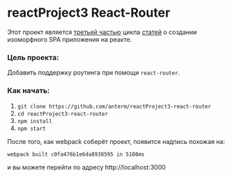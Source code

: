 # reactProject3 React-Router

Этот проект является <a href='https://reactkitchen.wordpress.com/reactproject-v3-react-router/'>третьей частью</a> цикла <a href='https://reactkitchen.wordpress.com/spa-react-project/'>статей</a> о создании изоморфного SPA приложения на реакте.

### Цель проекта:

Добавить поддержку роутинга при помощи `react-router`.

### Как начать:

1. `git clone https://github.com/anterm/reactProject3-react-router`
1. `cd reactProject3-react-router`
1. `npm install`
1. `npm start`

После того, как webpack соберёт проект, появится надпись похожая на:

`webpack built c0fa476b1e6da8938595 in 5108ms`

и вы можете перейти по адресу http://localhost:3000